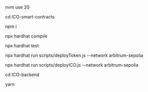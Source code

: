 nvm use 20

cd ICO-smart-contracts


npm i

npx hardhat compile

npx hardhat test

npx hardhat run scripts/deployToken.js  --network arbitrum-sepolia

npx hardhat run scripts/deployICO.js  --network arbitrum-sepolia

cd ICO-backend

yarn 



